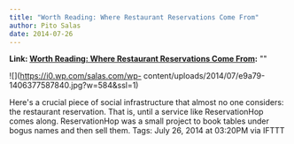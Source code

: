 ```yaml
---
title: "Worth Reading: Where Restaurant Reservations Come From"
author: Pito Salas
date: 2014-07-26
---
```


**Link: [Worth Reading: Where Restaurant Reservations Come From](None):** ""



![](https://i0.wp.com/salas.com/wp-
content/uploads/2014/07/e9a79-1406377587840.jpg?w=584&ssl=1)

Here's a crucial piece of social infrastructure that almost no one considers:
the restaurant reservation. That is, until a service like ReservationHop comes
along. ReservationHop was a small project to book tables under bogus names and
then sell them. Tags: July 26, 2014 at 03:20PM via IFTTT


